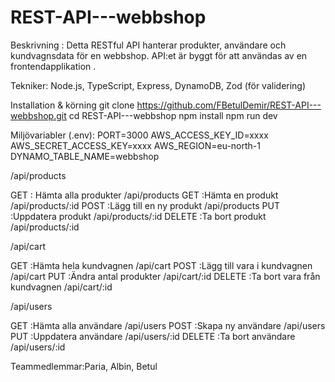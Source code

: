 # REST-API---webbshop

Beskrivning : Detta RESTful API hanterar produkter, användare och kundvagnsdata för en webbshop.
API:et är byggt för att användas av en frontendapplikation .

Tekniker: Node.js, TypeScript, Express, DynamoDB, Zod (för validering)

Installation & körning
git clone https://github.com/FBetulDemir/REST-API---webbshop.git
cd REST-API---webbshop
npm install
npm run dev

Miljövariabler (.env):
PORT=3000
AWS_ACCESS_KEY_ID=xxxx
AWS_SECRET_ACCESS_KEY=xxxx
AWS_REGION=eu-north-1
DYNAMO_TABLE_NAME=webbshop

/api/products

GET	: Hämta alla produkter	/api/products
GET	:Hämta en produkt	/api/products/:id
POST :Lägg till en ny produkt	/api/products
PUT	:Uppdatera produkt	/api/products/:id
DELETE	:Ta bort produkt	/api/products/:id

/api/cart

GET	:Hämta hela kundvagnen	/api/cart
POST :Lägg till vara i kundvagnen	/api/cart
PUT	:Ändra antal produkter	/api/cart/:id
DELETE :Ta bort vara från kundvagnen	/api/cart/:id

/api/users

GET	:Hämta alla användare	/api/users
POST :Skapa ny användare	/api/users
PUT	:Uppdatera användare	/api/users/:id
DELETE	:Ta bort användare	/api/users/:id



Teammedlemmar:Paria, Albin, Betul
